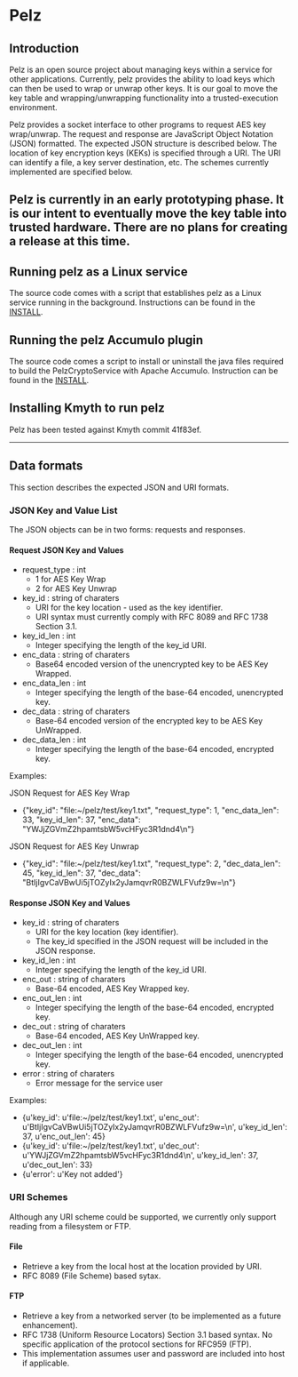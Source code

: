 # Pelz

## Introduction
Pelz is an open source project about managing keys within a service for other applications. Currently, pelz provides the ability to load keys which can then be used to wrap or unwrap other keys. It is our goal to move the key table and wrapping/unwrapping functionality into a trusted-execution environment.

Pelz provides a socket interface to other programs to request AES key wrap/unwrap.  The request and response are JavaScript Object Notation (JSON) formatted. The expected JSON structure is described below. The location of key encryption keys (KEKs) is specified through a URI. The URI can identify a file, a key server destination, etc. The schemes currently implemented are specified below.

Pelz is currently in an early prototyping phase. It is our intent to eventually move the key table into trusted hardware. There are no plans for creating a release at this time.
----

## Running pelz as a Linux service
The source code comes with a script that establishes pelz as a Linux service running in the background. Instructions can be found in the [INSTALL](INSTALL.md).

## Running the pelz Accumulo plugin  
The source code comes a script to install or uninstall the java files required to build the PelzCryptoService with Apache Accumulo. Instruction can be found in the [INSTALL](install.md).

## Installing Kmyth to run pelz
Pelz has been tested against Kmyth commit 41f83ef.

----

## Data formats
This section describes the expected JSON and URI formats.

### JSON Key and Value List
The JSON objects can be in two forms: requests and responses.  

#### Request JSON Key and Values
* request_type : int
    * 1 for AES Key Wrap
    * 2 for AES Key Unwrap
* key_id : string of charaters
     * URI for the key location - used as the key identifier.
     * URI syntax must currently comply with RFC 8089 and RFC 1738 Section 3.1.
* key\_id_len : int
    * Integer specifying the length of the key_id URI.
* enc_data : string of charaters
    * Base64 encoded version of the unencrypted key to be AES Key Wrapped.
* enc\_data_len : int
    * Integer specifying the length of the base-64 encoded, unencrypted key.
* dec_data : string of charaters
    * Base-64 encoded version of the encrypted key to be AES Key UnWrapped.
* dec\_data_len : int
     * Integer specifying the length of the base-64 encoded, encrypted key.

Examples:

JSON Request for AES Key Wrap
* {"key_id": "file:~/pelz/test/key1.txt", "request_type": 1, "enc_data_len": 33, "key_id_len": 37, "enc_data": "YWJjZGVmZ2hpamtsbW5vcHFyc3R1dnd4\n"}

JSON Request for AES Key Unwrap
* {"key_id": "file:~/pelz/test/key1.txt", "request_type": 2, "dec_data_len": 45, "key_id_len": 37, "dec_data": "BtIjIgvCaVBwUi5jTOZyIx2yJamqvrR0BZWLFVufz9w=\n"}

#### Response JSON Key and Values
* key_id : string of charaters
    * URI for the key location (key identifier).
    * The key_id specified in the JSON request will be included in the JSON response.
* key\_id_len : int
    * Integer specifying the length of the key_id URI.
* enc_out : string of charaters
    * Base-64 encoded, AES Key Wrapped key.
* enc\_out_len : int
    * Integer specifying the length of the base-64 encoded, encrypted key.
* dec_out : string of charaters
    * Base-64 encoded, AES Key UnWrapped key.
* dec\_out_len : int
    * Integer specifying the length of the base-64 encoded, unencrypted key.
* error : string of charaters
    * Error message for the service user

Examples:
* {u'key_id': u'file:~/pelz/test/key1.txt', u'enc_out': u'BtIjIgvCaVBwUi5jTOZyIx2yJamqvrR0BZWLFVufz9w=\n', u'key_id_len': 37, u'enc_out_len': 45}
* {u'key_id': u'file:~/pelz/test/key1.txt', u'dec_out': u'YWJjZGVmZ2hpamtsbW5vcHFyc3R1dnd4\n', u'key_id_len': 37, u'dec_out_len': 33}
* {u'error': u'Key not added'}

### URI Schemes
Although any URI scheme could be supported, we currently only support reading from a filesystem or FTP.

#### File
* Retrieve a key from the local host at the location provided by URI.
* RFC 8089 (File Scheme) based sytax.

#### FTP 
* Retrieve a key from a networked server (to be implemented as a future enhancement).
* RFC 1738 (Uniform Resource Locators) Section 3.1 based syntax. No specific application of the protocol sections for RFC959 (FTP).
* This implementation assumes user and password are included into host if applicable.

